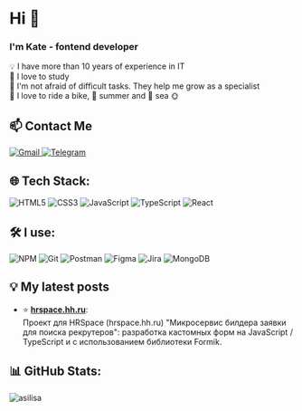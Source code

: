 # Hi 👋

### I'm Kate - fontend developer

💡 I have more than 10 years of experience in IT <br /> 📖 I love to study
<br /> 🚩 I'm not afraid of difficult tasks. They help me grow as a specialist
<br /> 🚴 I love to ride a bike, 🌸 summer and 🐬 sea 🌞

## 📫 Contact Me

<div id="badges" align="contact">
    <a href="kateroshh@gmail.com" target="_blank">
        <img alt="Gmail" src="https://img.shields.io/badge/Gmail-D14836?style=for-the-badge&logo=gmail&logoColor=white" />
    </a>
    <a href="https://t.me/kateroshh">
        <img alt="Telegram" src="https://img.shields.io/badge/Telegram-blue?style=for-the-badge&logo=telegram&logoColor=white" />
    </a>

</div>

## 🌐 Tech Stack:

![HTML5](https://img.shields.io/badge/html5-%23E34F26.svg?style=for-the-badge&logo=html5&logoColor=white)
![CSS3](https://img.shields.io/badge/css3-%231572B6.svg?style=for-the-badge&logo=css3&logoColor=white)
![JavaScript](https://img.shields.io/badge/javascript-%23323330.svg?style=for-the-badge&logo=javascript&logoColor=%23F7DF1E)
![TypeScript](https://img.shields.io/badge/typescript-%23007ACC.svg?style=for-the-badge&logo=typescript&logoColor=white)
![React](https://img.shields.io/badge/react-%2320232a.svg?style=for-the-badge&logo=react&logoColor=%2361DAFB)

<!-- ![Redux](https://img.shields.io/badge/redux-%23593d88.svg?style=for-the-badge&logo=redux&logoColor=white) -->

## 🛠️ I use:

![NPM](https://img.shields.io/badge/NPM-%23323330.svg?style=for-the-badge&logo=npm&logoColor=32CD32)
![Git](https://img.shields.io/badge/git-%23F05033.svg?style=for-the-badge&logo=git&logoColor=white)
![Postman](https://img.shields.io/badge/Postman-FF6C37?style=for-the-badge&logo=postman&logoColor=white)
![Figma](https://img.shields.io/badge/figma-%23F24E1E.svg?style=for-the-badge&logo=figma&logoColor=white)
![Jira](https://img.shields.io/badge/jira-%230A0FFF.svg?style=for-the-badge&logo=jira&logoColor=white)
![MongoDB](https://img.shields.io/badge/MongoDB-13aa52.svg?style=for-the-badge&logo=MongoDB&logoColor=white)

  <!-- <img alt="redux" src="https://img.shields.io/badge/-Redux-764ABC?style=flat-square&logo=redux&logoColor=white" />
  <img alt="Docker" src="https://img.shields.io/badge/-Docker-46a2f1?style=flat-square&logo=docker&logoColor=white" /> -->

## 💡 My latest posts

- ⭐ [**hrspace.hh.ru**](https://github.com/Space-HR/hr-space-frontend): <br />
  Проект для HRSpace (hrspace.hh.ru) "Микросервис билдера заявки для поиска
  рекрутеров": разработка кастомных форм на JavaScript / TypeScript и с
  использованием библиотеки Formik.

## 📊 GitHub Stats:

<p><img align="center" src="https://github-readme-stats.vercel.app/api/top-langs?username=kateroshh&show_icons=true&locale=en&layout=compact&theme=aura" alt="asilisa" /></p>
